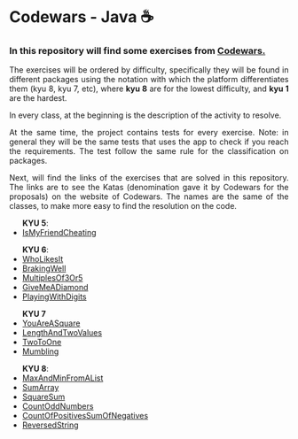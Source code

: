 # Codewars - Java ☕

<h3>In this repository will find some exercises from <a href="https://www.codewars.com/">Codewars.</a></h3>
<p align="justify">The exercises will be ordered by difficulty, specifically they will be found in different packages using the notation with which the platform differentiates them (kyu 8, kyu 7, etc), where <b>kyu 8</b> are for the lowest difficulty, and <b>kyu 1</b> are the hardest.</p>
<p align="justify">In every class, at the beginning is the description of the activity to resolve.</p>

<p align="justify">At the same time, the project contains tests for every exercise. Note: in general they will be the same tests that uses the app to check if you reach the requirements. The test follow the same rule for the classification on packages.</p>

<p align="justify">Next, will find the links of the exercises that are solved in this repository. The links are to see the Katas (denomination gave it by Codewars for the proposals) on the website of Codewars. The names are the same of the classes, to make more easy to find the resolution on the code.</p>
<ul>
    <b>KYU 5</b>:
    <li><a href="https://www.codewars.com/kata/5547cc7dcad755e480000004/train/java">IsMyFriendCheating</a></li>
</ul>
<ul>
    <b>KYU 6</b>:
    <li><a href="https://www.codewars.com/kata/5266876b8f4bf2da9b000362/train/java">WhoLikesIt</a></li>
    <li><a href="https://www.codewars.com/kata/565c0fa6e3a7d39dee000125/train/java">BrakingWell</a></li>
    <li><a href="https://www.codewars.com/kata/514b92a657cdc65150000006/train/java">MultiplesOf3Or5</a></li>
    <li><a href="https://www.codewars.com/kata/5503013e34137eeeaa001648/train/java">GiveMeADiamond</a></li>
    <li><a href="https://www.codewars.com/kata/5552101f47fc5178b1000050/train/java">PlayingWithDigits</a></li>
</ul>
<ul>
    <b>KYU 7</b>
    <li><a href="https://www.codewars.com/kata/54c27a33fb7da0db0100040e/train/java">YouAreASquare</a></li>
    <li><a href="https://www.codewars.com/kata/62a611067274990047f431a8/train/java">LengthAndTwoValues</a></li>
    <li><a href="https://www.codewars.com/kata/5656b6906de340bd1b0000ac/train/java">TwoToOne</a></li>
    <li><a href="https://www.codewars.com/kata/5667e8f4e3f572a8f2000039/train/java">Mumbling</a></li>
</ul>
<ul>
    <b>KYU 8</b>:
    <li><a href="https://www.codewars.com/kata/577a98a6ae28071780000989/train/java">MaxAndMinFromAList</a></li>
    <li><a href="https://www.codewars.com/kata/53dc54212259ed3d4f00071c/train/java">SumArray</a></li>
    <li><a href="https://www.codewars.com/kata/515e271a311df0350d00000f/train/java">SquareSum</a></li>
    <li><a href="https://www.codewars.com/kata/59342039eb450e39970000a6/train/java">CountOddNumbers</a></li>
    <li><a href="https://www.codewars.com/kata/576bb71bbbcf0951d5000044/train/java">CountOfPositivesSumOfNegatives</a></li>
    <li><a href="https://www.codewars.com/kata/5168bb5dfe9a00b126000018/train/java">ReversedString</a></li>
</ul>

